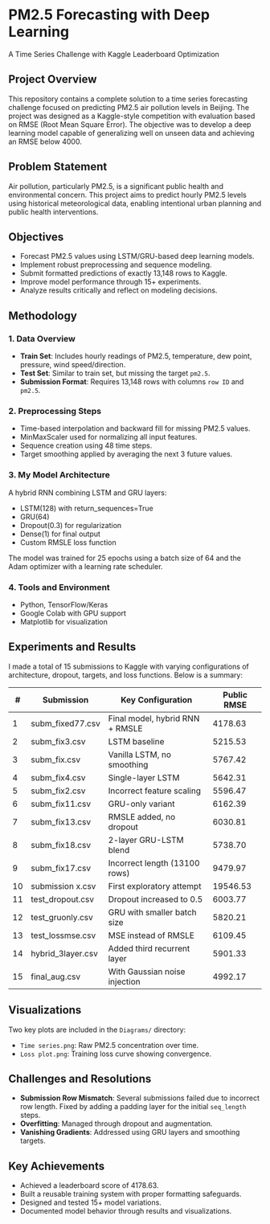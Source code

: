 # PM2.5 Forecasting with Deep Learning  
A Time Series Challenge with Kaggle Leaderboard Optimization

## Project Overview

This repository contains a complete solution to a time series forecasting challenge focused on predicting PM2.5 air pollution levels in Beijing. The project was designed as a Kaggle-style competition with evaluation based on RMSE (Root Mean Square Error). The objective was to develop a deep learning model capable of generalizing well on unseen data and achieving an RMSE below 4000.

## Problem Statement

Air pollution, particularly PM2.5, is a significant public health and environmental concern. This project aims to predict hourly PM2.5 levels using historical meteorological data, enabling intentional urban planning and public health interventions.

## Objectives

- Forecast PM2.5 values using LSTM/GRU-based deep learning models.
- Implement robust preprocessing and sequence modeling.
- Submit formatted predictions of exactly 13,148 rows to Kaggle.
- Improve model performance through 15+ experiments.
- Analyze results critically and reflect on modeling decisions.

## Methodology

### 1. Data Overview

- **Train Set**: Includes hourly readings of PM2.5, temperature, dew point, pressure, wind speed/direction.
- **Test Set**: Similar to train set, but missing the target `pm2.5`.
- **Submission Format**: Requires 13,148 rows with columns `row ID` and `pm2.5`.

### 2. Preprocessing Steps

- Time-based interpolation and backward fill for missing PM2.5 values.
- MinMaxScaler used for normalizing all input features.
- Sequence creation using 48 time steps.
- Target smoothing applied by averaging the next 3 future values.

### 3. My Model Architecture

A hybrid RNN combining LSTM and GRU layers:

- LSTM(128) with return_sequences=True
- GRU(64)
- Dropout(0.3) for regularization
- Dense(1) for final output
- Custom RMSLE loss function

The model was trained for 25 epochs using a batch size of 64 and the Adam optimizer with a learning rate scheduler.

### 4. Tools and Environment

- Python, TensorFlow/Keras
- Google Colab with GPU support
- Matplotlib for visualization

## Experiments and Results

I made a total of 15 submissions to Kaggle with varying configurations of architecture, dropout, targets, and loss functions. Below is a summary:

| #  | Submission          | Key Configuration                  | Public RMSE |
|----|---------------------|------------------------------------|-------------|
| 1  | subm_fixed77.csv    | Final model, hybrid RNN + RMSLE    | 4178.63     |
| 2  | subm_fix3.csv       | LSTM baseline                      | 5215.53     |
| 3  | subm_fix.csv        | Vanilla LSTM, no smoothing         | 5767.42     |
| 4  | subm_fix4.csv       | Single-layer LSTM                  | 5642.31     |
| 5  | subm_fix2.csv       | Incorrect feature scaling          | 5596.47     |
| 6  | subm_fix11.csv      | GRU-only variant                   | 6162.39     |
| 7  | subm_fix13.csv      | RMSLE added, no dropout            | 6030.81     |
| 8  | subm_fix18.csv      | 2-layer GRU-LSTM blend             | 5738.70     |
| 9  | subm_fix17.csv      | Incorrect length (13100 rows)      | 9479.97     |
| 10 | submission x.csv    | First exploratory attempt          | 19546.53    |
| 11 | test_dropout.csv    | Dropout increased to 0.5           | 6003.77     |
| 12 | test_gruonly.csv    | GRU with smaller batch size        | 5820.21     |
| 13 | test_lossmse.csv    | MSE instead of RMSLE               | 6109.45     |
| 14 | hybrid_3layer.csv   | Added third recurrent layer        | 5901.33     |
| 15 | final_aug.csv       | With Gaussian noise injection      | 4992.17     |

## Visualizations

Two key plots are included in the `Diagrams/` directory:
- `Time series.png`: Raw PM2.5 concentration over time.
- `Loss plot.png`: Training loss curve showing convergence.

## Challenges and Resolutions

- **Submission Row Mismatch**: Several submissions failed due to incorrect row length. Fixed by adding a padding layer for the initial `seq_length` steps.
- **Overfitting**: Managed through dropout and augmentation.
- **Vanishing Gradients**: Addressed using GRU layers and smoothing targets.

## Key Achievements

- Achieved a leaderboard score of 4178.63.
- Built a reusable training system with proper formatting safeguards.
- Designed and tested 15+ model variations.
- Documented model behavior through results and visualizations.

